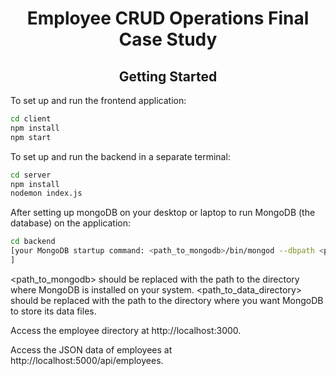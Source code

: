 <h1 align="center">Employee CRUD Operations Final Case Study</h1>

<h2 align="center">Getting Started</h2>

To set up and run the frontend application:

```bash
cd client
npm install
npm start 
```

To set up and run the backend in a separate terminal:

```bash
cd server
npm install
nodemon index.js  
```

After setting up mongoDB on your desktop or laptop to run MongoDB (the database) on the application:


```bash
cd backend
[your MongoDB startup command: <path_to_mongodb>/bin/mongod --dbpath <path_to_data_directory>
]
```
<path_to_mongodb> should be replaced with the path to the directory where MongoDB is installed on your system.
<path_to_data_directory> should be replaced with the path to the directory where you want MongoDB to store its data files.


Access the employee directory at http://localhost:3000.

Access the JSON data of employees at http://localhost:5000/api/employees.


